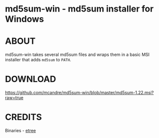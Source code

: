 # md5sum-win - md5sum installer for Windows

# ABOUT

md5sum-win takes several md5sum files and wraps them in a basic MSI installer that adds `md5sum` to `PATH`.

# DOWNLOAD

https://github.com/mcandre/md5sum-win/blob/master/md5sum-1.22.msi?raw=true

# CREDITS

Binaries - [etree](http://www.etree.org/md5com.html)
